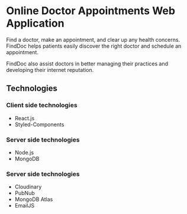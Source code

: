 # Online Doctor Appointments Web Application

Find a doctor, make an appointment, and clear up any health concerns. FindDoc helps patients easily discover the right doctor and schedule an appointment.

FindDoc also assist doctors in better managing their practices and developing their internet reputation.

## Technologies

### Client side technologies

- React.js
- Styled-Components

### Server side technologies

- Node.js
- MongoDB

### Server side technologies

- Cloudinary
- PubNub
- MongoDB Atlas
- EmailJS
